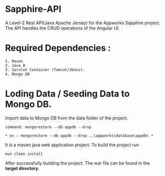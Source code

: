 # Sapphire-API
A Level-2 Rest API(Java Apache Jersey) for the Appworks Sapphire project. The API handles the CRUD operations of the Angular UI.

# Required Dependencies :
```
1. Maven
2. Java 8
3. Servlet Container (Tomcat/Jboss).
4. Mongo DB
```

# Loding Data / Seeding Data to Mongo DB.
Import data to Mongo DB from the data folder of the project.
```
command: mongorestore --db appdb --drop

* ex : mongorestore --db appdb --drop ..\appworks\database\appdb\ *
```

It is a maven java web application project. To build the project run
```
mvn clean install
```

After successfully building the project. The war file can be found in the **target directory**.
